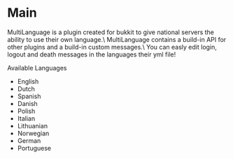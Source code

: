 Main
===========
MultiLanguage is a plugin created for bukkit to give national servers the ability to use their own language.\\
MultiLanguage contains a build-in API for other plugins and a build-in custom messages.\\
You can easly edit login, logout and death messages in the languages their yml file!

Available Languages
* English
* Dutch
* Spanish
* Danish
* Polish
* Italian
* Lithuanian
* Norwegian
* German
* Portuguese